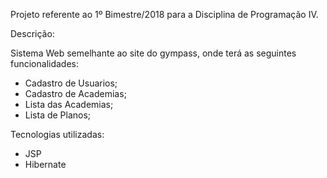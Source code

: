 Projeto referente ao 1º Bimestre/2018 para a Disciplina de Programação IV.

Descrição:

Sistema Web semelhante ao site do gympass, onde terá as seguintes funcionalidades:
- Cadastro de Usuarios;
- Cadastro de Academias;
- Lista das Academias;
- Lista de Planos;

Tecnologias utilizadas:

- JSP
- Hibernate
